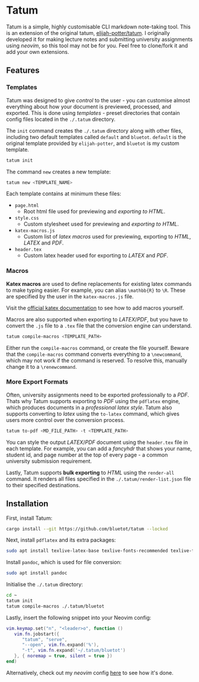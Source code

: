 # Tatum

Tatum is a simple, highly customisable CLI markdown note-taking tool. This is an extension of the original tatum, [elijah-potter/tatum](https://github.com/elijah-potter/tatum). I originally developed it for making lecture notes and submitting university assignments using _neovim_, so this tool may not be for you. Feel free to clone/fork it and add your own extensions.

## Features

### Templates

Tatum was designed to give _control_ to the user - you can customise almost everything about how your document is previewed, processed, and exported. This is done using _templates_ - preset directories that contain config files located in the `./.tatum` directory. 

The `init` command creates the `./.tatum` directory along with other files, including two default templates called `default` and `bluetot`. `default` is the original template provided by `elijah-potter`, and `bluetot` is my custom template.

```bash
tatum init
```

The command `new` creates a new template:

```bash
tatum new <TEMPLATE_NAME>
```

Each template contains at minimum these files:

- `page.html`
    * Root html file used for previewing and _exporting to HTML_.
- `style.css`
    * Custom stylesheet used for previewing and _exporting to HTML_.
- `katex-macros.js`
    * Custom list of _latex macros_ used for previewing, exporting to _HTML_, _LATEX_ and _PDF_.
- `header.tex`
    * Custom latex header used for exporting to _LATEX_ and _PDF_.

### Macros

__Katex macros__ are used to define replacements for existing latex commands to make typing easier. For example, you can alias `\mathbb{R}` to `\R`. These are specified by the user in the `katex-macros.js` file.

Visit the [official katex documentation](https://katex.org/docs/supported.html#macros) to see how to add macros yourself.

Macros are also supported when exporting to _LATEX_/_PDF_, but you have to convert the `.js` file to a `.tex` file that the conversion engine can understand. 

```bash
tatum compile-macros <TEMPLATE_PATH>
```

Either run the `compile-macros` command, or create the file yourself. Beware that the `compile-macros` command converts everything to a `\newcommand`, which may not work if the command is reserved. To resolve this, manually change it to a `\renewcommand`.

### More Export Formats

Often, university assignments need to be exported professionally to a _PDF_. Thats why Tatum supports exporting to _PDF_ using the `pdflatex` engine, which produces documents in a _professional latex style_. Tatum also supports converting to _latex_ using the `to-latex` command, which gives users more control over the conversion process. 

```bash
tatum to-pdf <MD_FILE_PATH> -t <TEMPLATE_PATH>
```

You can style the output _LATEX_/_PDF_ document using the `header.tex` file in each template. For example, you can add a _fancyhdr_ that shows your name, student id, and page number at the top of every page - a common university submission requirement.

Lastly, Tatum supports __bulk exporting__ to _HTML_ using the `render-all` command. It renders all files specified in the `./.tatum/render-list.json` file to their specified destinations.

## Installation

First, install Tatum:

```bash
cargo install --git https://github.com/bluetot/tatum --locked
```

Next, install `pdflatex` and its extra packages:

```bash
sudo apt install texlive-latex-base texlive-fonts-recommended texlive-fonts-extra texlive-latex-extra
```

Install `pandoc`, which is used for file conversion:

```bash
sudo apt install pandoc
```

Initialise the `./.tatum` directory:

```bash
cd ~
tatum init
tatum compile-macros ./.tatum/bluetot
```

Lastly, insert the following snippet into your Neovim config:

```lua
vim.keymap.set("n", "<leader>o", function ()
   vim.fn.jobstart({
      "tatum", "serve", 
      "--open", vim.fn.expand('%'),
      "-t", vim.fn.expand('~/.tatum/bluetot')
   }, { noremap = true, silent = true })
end)
```

Alternatively, check out my _neovim_ config [here](https://github.com/BlueTot/nvim-config/public) to see how it's done.
